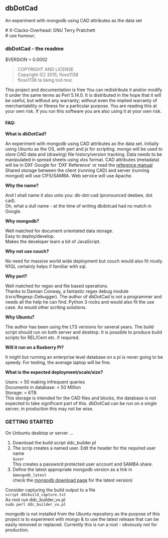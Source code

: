 ## dbDotCad
An experiment with mongodb using CAD attributes as the data set

\# X-Clacks-Overhead: GNU Terry Pratchett  
\# use humour;

### dbDotCad - the readme  
$VERSION = 0.0002    
> COPYRIGHT AND LICENSE    
> Copyright (C) 2015, floss1138  
> floss1138 ta liamg tod moc  

This project and documentation is free 
You can redistribute it and/or modify it 
under the same terms as Perl 5.14.0.
It is distributed in the hope that it will be useful,
but without any warranty; without even the implied
warranty of merchantability or fitness for a particular purpose.
You are reading this at your own risk.
If you run this software you are also using it at your own risk.

#### FAQ:
**What is dbDotCad?**

An experiment with mongodb using CAD attributes as the data set.
Initially using Ubuntu as the OS, with perl and js for scripting.
mongo will be used to store CAD data and (drawing) file history/version tracking.
Data needs to be manipulated in spread sheets using xlxs format.
CAD attributes (metadata) will be in DXF
Google for 'DXF Reference' or read the [reference manual](http://images.autodesk.com/adsk/files/autocad_2012_pdf_dxf-reference_enu.pdf)   
Shared storage between the client (running CAD) and server (running mongod)
will use CIFS/SAMBA.   Web service will use Apache. 

**Why the name?** 

And I shall name it also unto you: db-dot-cad (pronounced deebee, dot cad).  
Oh, what a dull name - at the time of writing dbdotcad had no match in Google.

**Why mongodb?** 

Well matched for document orientated data storage.  
Easy to deploy/develop.  
Makes the developer learn a bit of JavaScript.

**Why not use couch?**

No need for massive world wide deployment but couch would also fit nicely.
N1QL certainly helps if familiar with sql.  

**Why perl?**

Well matched for regex and file based operations.  
Thanks to Damian Conway, a fantastic regex debug module (rxrx/Regexp::Debugger).
The author of dbDotCad is not a programmer
and needs all the help he can find.
Python 3 rocks and would also fit the use case.  As would other scriting solutions.

**Why Ubuntu?**

The author has been using the LTS versions for several years.
The build script should run on both server and desktop.
It is possible to produce build scripts for REL/Cent etc. if required.

**Will it run on a Rasberry Pi?**

It might but running an enterprise level database on a pi is never going to be speedy.
For testing, the average laptop will be fine.

**What is the expected deployment/scale/size?**

Users: < 50 making infrequent queries   
Documents in database: < 50 Million   
Storage: < 6TB   
This storage is intended for the CAD files and blocks,
the database is not expected to take significant part of this. 
dbDotCad can be run on a single server; in production this may not be wise.

### GETTING STARTED

On Unbuntu desktop or server ...

1.  Download the build script ddc_builder.pl  
2.  The scrip creates a named user. Edit the header for the required user name  
`$user`   
This creates a password protected user account and SAMBA share.
3.  Define the latest appropriate mongodb version as a link in  
`$mongodb_latest`   
check the [mongodb download page](https://www.mongodb.org/downloads) for the latest version)

Consider capturing the build output to a file   
`script ddcbuild_capture.txt`   
As root run ddc_builder_vx.pl   
`sudo perl ddc_builder_vx.pl`   

mongodb is not installed from the Ubuntu repository as the 
purpose of this project is to experiment with mongo &
to use the latest release that can be easily removed or replaced.
Currently this is run a root - obviously not for production.  

